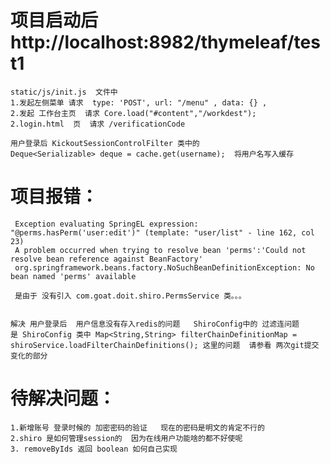 #   项目启动后  http://localhost:8982/thymeleaf/test1
    static/js/init.js  文件中 
    1.发起左侧菜单 请求  type: 'POST', url: "/menu" , data: {} ,
    2.发起 工作台主页  请求 Core.load("#content","/workdest");
    2.login.html  页  请求 /verificationCode
    
    用户登录后 KickoutSessionControlFilter 类中的 
    Deque<Serializable> deque = cache.get(username);  将用户名写入缓存
    
# 项目报错：
     Exception evaluating SpringEL expression: "@perms.hasPerm('user:edit')" (template: "user/list" - line 162, col 23)
     A problem occurred when trying to resolve bean 'perms':'Could not resolve bean reference against BeanFactory'
     org.springframework.beans.factory.NoSuchBeanDefinitionException: No bean named 'perms' available
     
     是由于 没有引入 com.goat.doit.shiro.PermsService 类。。。
    
    
    解决 用户登录后  用户信息没有存入redis的问题   ShiroConfig中的 过滤连问题
    是 ShiroConfig 类中 Map<String,String> filterChainDefinitionMap = shiroService.loadFilterChainDefinitions(); 这里的问题  请参看 两次git提交 变化的部分 
    
    
# 待解决问题：
    1.新增账号 登录时候的 加密密码的验证   现在的密码是明文的肯定不行的
    2.shiro 是如何管理session的  因为在线用户功能啥的都不好使呢  
    3. removeByIds 返回 boolean 如何自己实现 
    
    
    
    
    
    
    
    
    
    
    
    
    
    
    
    
    
    
    
    